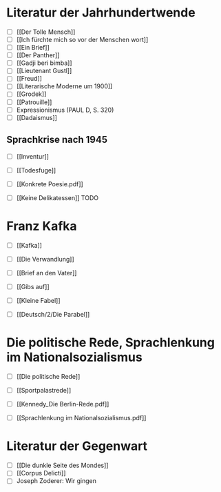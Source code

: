 # Literatur der Jahrhundertwende
- [ ] [[Der Tolle Mensch]]
- [ ] [[Ich fürchte mich so vor der Menschen wort]]
- [ ] [[Ein Brief]]
- [ ] [[Der Panther]]
- [ ] [[Gadji beri bimba]]
- [ ] [[Lieutenant Gustl]]
- [ ] [[Freud]]
- [ ] [[Literarische Moderne um 1900]]
- [ ] [[Grodek]]
- [ ] [[Patrouille]]
- [ ] Expressionismus (PAUL D, S. 320)
- [ ] [[Dadaismus]]

## Sprachkrise nach 1945
- [ ] [[Inventur]]
- [ ] [[Todesfuge]]
- [ ] [[Konkrete Poesie.pdf]]
- [ ] [[Keine Delikatessen]] TODO


# Franz Kafka
- [ ] [[Kafka]]
- [ ] [[Die Verwandlung]]
- [ ] [[Brief an den Vater]]
- [ ] [[Gibs auf]]
- [ ] [[Kleine Fabel]]
- [ ] [[Deutsch/2/Die Parabel]]


# Die politische Rede, Sprachlenkung im Nationalsozialismus
- [ ] [[Die politische Rede]]
- [ ] [[Sportpalastrede]]
- [ ] [[Kennedy_Die Berlin-Rede.pdf]]
- [ ] [[Sprachlenkung im Nationalsozialismus.pdf]]


# Literatur der Gegenwart
- [ ] [[Die dunkle Seite des Mondes]]
- [ ] [[Corpus Delicti]]
- [ ] Joseph Zoderer: Wir gingen